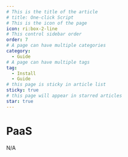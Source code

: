 ```yaml
---
# This is the title of the article
# title: One-click Script
# This is the icon of the page
icon: ri:box-2-line
# This control sidebar order
order: 7
# A page can have multiple categories
category:
  - Guide
# A page can have multiple tags
tag:
  - Install
  - Guide
# this page is sticky in article list
sticky: true
# this page will appear in starred articles
star: true
---
```


# PaaS

N/A

<!-- 
For specific usage, please refer to the `README.md` in the corresponding repository.

### Claw Cloud Run
[https://console.run.claw.cloud/signin](https://console.run.claw.cloud/signin?link=UTMO60WWUZKY)

### **Koyeb**
https://github.com/alist-org/alist-koyeb

### **Render**
https://github.com/alist-org/alist-render

### **Heroku**
https://github.com/alist-org/alist-heroku-postgres

### **Sealos**
[![](https://raw.githubusercontent.com/labring-actions/templates/main/Deploy-on-Sealos.svg)](https://cloud.sealos.io/?openapp=system-template%3FtemplateName%3Dalist)
-->
